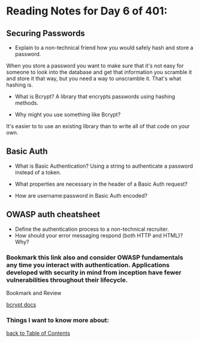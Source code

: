 # Reading Notes for Day 6 of 401:

## Securing Passwords

- Explain to a non-technical friend how you would safely hash and store a password. 

When you store a password you want to make sure that it's not easy for someone to look into the database and get that information you scramble it and store it that way, but you need a way to unscramble it. That's what hashing is. 

- What is Bcrypt? 
A library that encrypts passwords using hashing methods.

- Why might you use something like Bcrypt?

It's easier to to use an existing library than to write all of that code on your own. 

## Basic Auth

- What is Basic Authentication? 
Using a string to authenticate a password instead of a token.

- What properties are necessary in the header of a Basic Auth request?


- How are username:password in Basic Auth encoded?

## OWASP auth cheatsheet

- Define the authentication process to a non-technical recruiter.
- How should your error messaging respond (both HTTP and HTML)? Why?


### Bookmark this link also and consider OWASP fundamentals any time you interact with authentication. Applications developed with security in mind from inception have fewer vulnerabilities throughout their lifecycle.

Bookmark and Review

[bcrypt docs](https://www.npmjs.com/package/bcrypt)

### Things I want to know more about:

[back to Table of Contents](./README.md)
